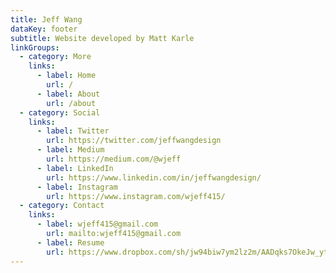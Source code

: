 ```yaml
---
title: Jeff Wang
dataKey: footer
subtitle: Website developed by Matt Karle
linkGroups:
  - category: More
    links:
      - label: Home
        url: /
      - label: About
        url: /about
  - category: Social
    links:
      - label: Twitter
        url: https://twitter.com/jeffwangdesign
      - label: Medium
        url: https://medium.com/@wjeff
      - label: LinkedIn
        url: https://www.linkedin.com/in/jeffwangdesign/
      - label: Instagram
        url: https://www.instagram.com/wjeff415/
  - category: Contact
    links:
      - label: wjeff415@gmail.com
        url: mailto:wjeff415@gmail.com
      - label: Resume
        url: https://www.dropbox.com/sh/jw94biw7ym2lz2m/AADqks7OkeJw_ytxuoECQp66a?dl=0&preview=resume.pdf
---
```


